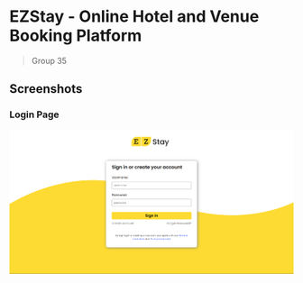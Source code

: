 # EZStay - Online Hotel and Venue Booking Platform
> Group 35

## Screenshots
### Login Page
![login page screenshot](./public/images/screenshots/login.png)

